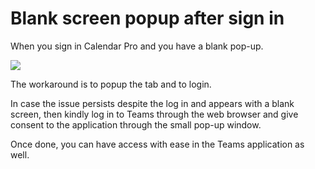 # Blank screen popup after sign in

<p class="no-margin">When you sign in Calendar Pro and you have a blank pop-up.</p>
<p class="no-margin"></p>
<div class="intercom-container"><img src="/assets/img/teams-pro/7_1.png"></div>
 <p class="no-margin"></p>
  <p class="no-margin">The workaround is to popup the tab and to login.</p>
<p class="no-margin">In case the issue persists despite the log in and appears with a blank screen, then kindly log in to Teams through the web browser and give consent to the application through the small pop-up window.</p>
 <p class="no-margin">Once done, you can have access with ease in the Teams application as well.</p>
  <p class="no-margin"></p>


<Intercom />
<Clarity />
<GoogleAnalytics />